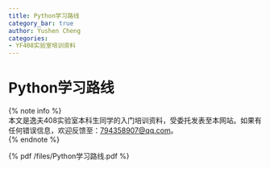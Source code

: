 ```yaml
---
title: Python学习路线
category_bar: true
author: Yushen Cheng
categories: 
- YF408实验室培训资料
---
```

# Python学习路线
{% note info %}  
本文是逸夫408实验室本科生同学的入门培训资料，受委托发表至本网站。如果有任何错误信息，欢迎反馈至：794358907@qq.com。  
{% endnote %}  

{% pdf /files/Python学习路线.pdf %}